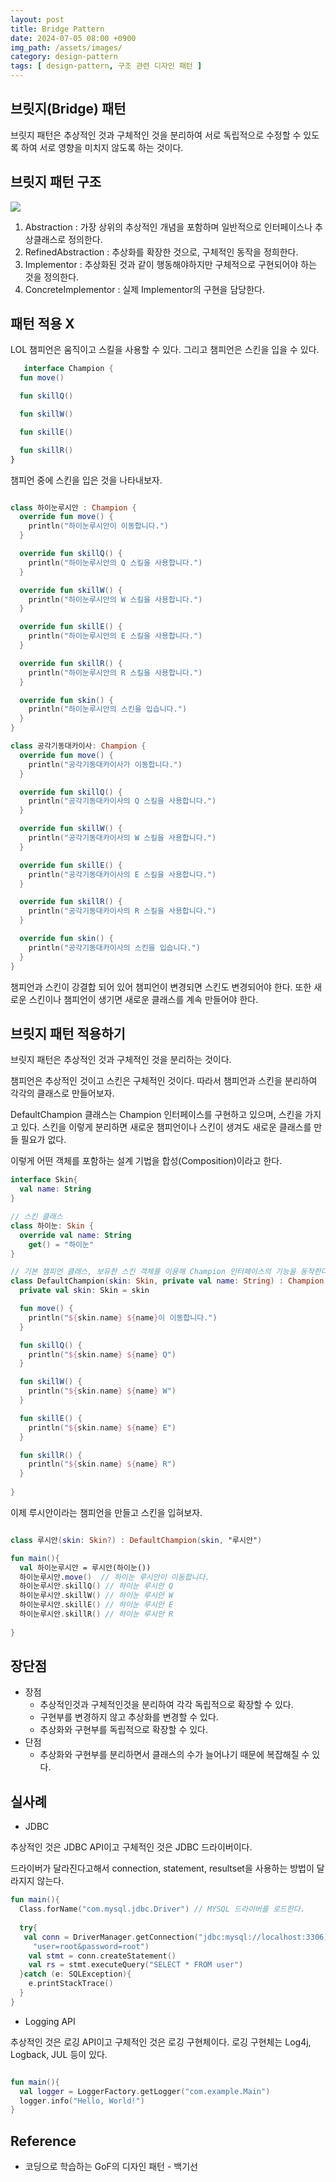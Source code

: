 ```yaml
---
layout: post
title: Bridge Pattern
date: 2024-07-05 08:00 +0900
img_path: /assets/images/
category: design-pattern
tags: [ design-pattern, 구조 관련 디자인 패턴 ]
---
```


## 브릿지(Bridge) 패턴

브릿지 패턴은 추상적인 것과 구체적인 것을 분리하여 서로 독립적으로 수정할 수 있도록 하여 서로 영향을 미치지 않도록 하는 것이다.

## 브릿지 패턴 구조

![]({{site.url}}/assets/images/bridge.png)

1. Abstraction : 가장 상위의 추상적인 개념을 포함하며 일반적으로 인터페이스나 추상클래스로 정의한다.
2. RefinedAbstraction : 추상화를 확장한 것으로, 구체적인 동작을 정희한다.
3. Implementor : 추상화된 것과 같이 행동해야하지만 구체적으로 구현되어야 하는 것을 정의한다.
4. ConcreteImplementor : 실제 Implementor의 구현을 담당한다.


## 패턴 적용 X 

LOL 챔피언은 움직이고 스킬을 사용할 수 있다. 그리고 챔피언은 스킨을 입을 수 있다. 

```kotlin
   interface Champion {
  fun move()

  fun skillQ()

  fun skillW()

  fun skillE()

  fun skillR()
}

```

챔피언 중에 스킨을 입은 것을 나타내보자.

```kotlin

class 하이눈루시안 : Champion {
  override fun move() {
    println("하이눈루시안이 이동합니다.")
  }

  override fun skillQ() {
    println("하이눈루시안의 Q 스킬을 사용합니다.")
  }

  override fun skillW() {
    println("하이눈루시안의 W 스킬을 사용합니다.")
  }

  override fun skillE() {
    println("하이눈루시안의 E 스킬을 사용합니다.")
  }

  override fun skillR() {
    println("하이눈루시안의 R 스킬을 사용합니다.")
  }

  override fun skin() {
    println("하이눈루시안의 스킨을 입습니다.")
  }
}

class 공각기동대카이사: Champion {
  override fun move() {
    println("공각기동대카이사가 이동합니다.")
  }

  override fun skillQ() {
    println("공각기동대카이사의 Q 스킬을 사용합니다.")
  }

  override fun skillW() {
    println("공각기동대카이사의 W 스킬을 사용합니다.")
  }

  override fun skillE() {
    println("공각기동대카이사의 E 스킬을 사용합니다.")
  }

  override fun skillR() {
    println("공각기동대카이사의 R 스킬을 사용합니다.")
  }

  override fun skin() {
    println("공각기동대카이사의 스킨을 입습니다.")
  }
}

```
챔피언과 스킨이 강결합 되어 있어 챔피언이 변경되면 스킨도 변경되어야 한다. 또한 새로운 스킨이나 챔피언이 생기면 새로운 클래스를 계속 만들어야 한다.

## 브릿지 패턴 적용하기 
브릿지 패턴은 추상적인 것과 구체적인 것을 분리하는 것이다. 

챔피언은 추상적인 것이고 스킨은 구체적인 것이다. 따라서 챔피언과 스킨을 분리하여 각각의 클래스로 만들어보자.

DefaultChampion 클래스는 Champion 인터페이스를 구현하고 있으며, 스킨을 가지고 있다. 스킨을 이렇게 분리하면 새로운 챔피언이나 스킨이 생겨도 새로운 클래스를 만들 필요가 없다. 

이렇게 어떤 객체를 포함하는 설계 기법을 합성(Composition)이라고 한다.

```kotlin
interface Skin{
  val name: String
}

// 스킨 클래스
class 하이눈: Skin {
  override val name: String
    get() = "하이눈"
}

```

```kotlin
// 기본 챔피언 클래스, 보유한 스킨 객체를 이용해 Champion 인터페이스의 기능을 동작한다.   
class DefaultChampion(skin: Skin, private val name: String) : Champion {
  private val skin: Skin = skin

  fun move() {
    println("${skin.name} ${name}이 이동합니다.")
  }

  fun skillQ() {
    println("${skin.name} ${name} Q")
  }

  fun skillW() {
    println("${skin.name} ${name} W")
  }

  fun skillE() {
    println("${skin.name} ${name} E")
  }

  fun skillR() {
    println("${skin.name} ${name} R")
  }
  
}


```

이제 루시안이라는 챔피언을 만들고 스킨을 입혀보자.

```kotlin

class 루시안(skin: Skin?) : DefaultChampion(skin, "루시안")

fun main(){
  val 하이눈루시안 = 루시안(하이눈())
  하이눈루시안.move()  // 하이눈 루시안이 이동합니다.
  하이눈루시안.skillQ() // 하이눈 루시안 Q 
  하이눈루시안.skillW() // 하이눈 루시안 W
  하이눈루시안.skillE() // 하이눈 루시안 E
  하이눈루시안.skillR() // 하이눈 루시안 R
  
}
```

## 장단점

- 장점
  - 추상적인것과 구체적인것을 분리하여 각각 독립적으로 확장할 수 있다.
  - 구현부를 변경하지 않고 추상화를 변경할 수 있다.
  - 추상화와 구현부를 독립적으로 확장할 수 있다.
- 단점
  - 추상화와 구현부를 분리하면서 클래스의 수가 늘어나기 때문에 복잡해질 수 있다.   

## 실사례 

- JDBC 

추상적인 것은 JDBC API이고 구체적인 것은 JDBC 드라이버이다. 

드라이버가 달라진다고해서 connection, statement, resultset을 사용하는 방법이 달라지지 않는다. 

```kotlin
fun main(){
  Class.forName("com.mysql.jdbc.Driver") // MYSQL 드라이버를 로드한다.
  
  try{
   val conn = DriverManager.getConnection("jdbc:mysql://localhost:3306) // 데이터베이스에 연결한다." +
     "user=root&password=root")
    val stmt = conn.createStatement()
    val rs = stmt.executeQuery("SELECT * FROM user")
  }catch (e: SQLException){
    e.printStackTrace()
  }
}
```

 
- Logging API

추상적인 것은 로깅 API이고 구체적인 것은 로깅 구현체이다. 로깅 구현체는 Log4j, Logback, JUL 등이 있다. 

```kotlin

fun main(){
  val logger = LoggerFactory.getLogger("com.example.Main")
  logger.info("Hello, World!")
}


```




## Reference

- 코딩으로 학습하는 GoF의 디자인 패턴 - 백기선




